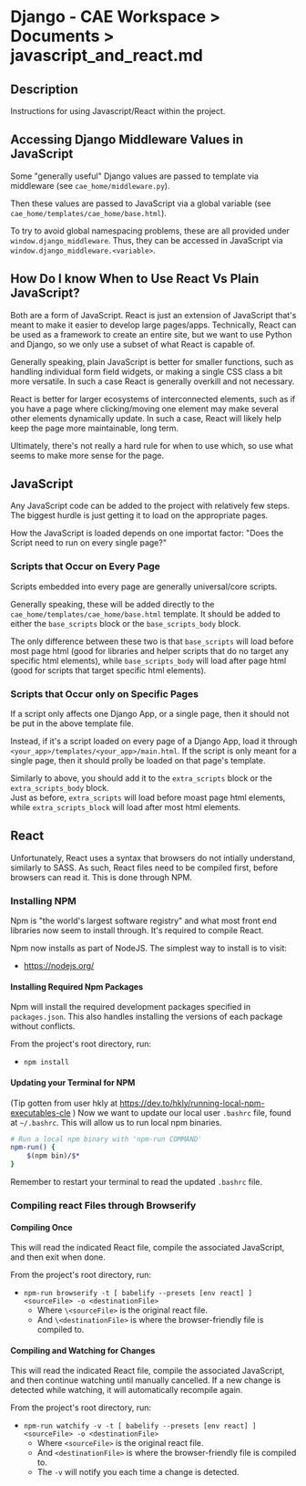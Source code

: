 # Django - CAE Workspace > Documents > javascript_and_react.md

## Description
Instructions for using Javascript/React within the project.


## Accessing Django Middleware Values in JavaScript
Some "generally useful" Django values are passed to template via middleware (see `cae_home/middleware.py`).

Then these values are passed to JavaScript via a global variable (see `cae_home/templates/cae_home/base.html`).

To try to avoid global namespacing problems, these are all provided under `window.django_middleware`. Thus, they can be
accessed in JavaScript via `window.django_middleware.<variable>`.


## How Do I know When to Use React Vs Plain JavaScript?
Both are a form of JavaScript. React is just an extension of JavaScript that's meant to make it easier to develop large
pages/apps. Technically, React can be used as a framework to create an entire site, but we want to use Python and
Django, so we only use a subset of what React is capable of.

Generally speaking, plain JavaScript is better for smaller functions, such as handling individual form field widgets,
or making a single CSS class a bit more versatile. In such a case React is generally overkill and not necessary.

React is better for larger ecosystems of interconnected elements, such as if you have a page where clicking/moving one
element may make several other elements dynamically update. In such a case, React will likely help keep the page more
maintainable, long term.

Ultimately, there's not really a hard rule for when to use which, so use what seems to make more sense for the page.


## JavaScript
Any JavaScript code can be added to the project with relatively few steps. The biggest hurdle is just getting it to load
on the appropriate pages.

How the JavaScript is loaded depends on one importat factor: "Does the Script need to run on every single page?"<br>

### Scripts that Occur on Every Page
Scripts embedded into every page are generally universal/core scripts.

Generally speaking, these will be added directly to the `cae_home/templates/cae_home/base.html` template. It should be
added to either the `base_scripts` block or the `base_scripts_body` block.

The only difference between these two is that `base_scripts` will load before most page html (good for libraries and
helper scripts that do no target any specific html elements), while `base_scripts_body` will load after page html (good for
scripts that target specific html elements).

### Scripts that Occur only on Specific Pages
If a script only affects one Django App, or a single page, then it should not be put in the above template file.

Instead, if it's a script loaded on every page of a Django App, load it through
`<your_app>/templates/<your_app>/main.html`. If the script is only meant for a single page, then it should prolly be
loaded on that page's template.

Similarly to above, you should add it to the `extra_scripts` block or the `extra_scripts_body` block.<br>
Just as before, `extra_scripts` will load before moast page html elements, while `extra_scripts_block` will load after
most html elements.


## React
Unfortunately, React uses a syntax that browsers do not intially understand, similarly to SASS. As such, React files
need to be compiled first, before browsers can read it. This is done through NPM.

### Installing NPM
Npm is "the world's largest software registry" and what most front end libraries now seem to install through. It's
required to compile React.

Npm now installs as part of NodeJS. The simplest way to install is to visit:
* https://nodejs.org/

#### Installing Required Npm Packages
Npm will install the required development packages specified in ```packages.json```. This also handles installing the
versions of each package without conflicts.

From the project's root directory, run:
* ```npm install```

#### Updating your Terminal for NPM
(Tip gotten from user hkly at https://dev.to/hkly/running-local-npm-executables-cle )
Now we want to update our local user `.bashrc` file, found at ```~/.bashrc```. This will allow us to run local npm
binaries.

```bash
# Run a local npm binary with 'npm-run COMMAND'
npm-run() {
    $(npm bin)/$*
}
```

Remember to restart your terminal to read the updated `.bashrc` file.

### Compiling react Files through Browserify
#### Compiling Once
This will read the indicated React file, compile the associated JavaScript, and then exit when done.

From the project's root directory, run:
* ```npm-run browserify -t [ babelify --presets [env react] ] <sourceFile> -o <destinationFile>```
    * Where ```\<sourceFile>``` is the original react file.
    * And ```\<destinationFile>``` is where the browser-friendly file is compiled to.

#### Compiling and Watching for Changes
This will read the indicated React file, compile the associated JavaScript, and then continue watching until manually
cancelled. If a new change is detected while watching, it will automatically recompile again.

From the project's root directory, run:
* ```npm-run watchify -v -t [ babelify --presets [env react] ] <sourceFile> -o <destinationFile>```
    * Where ```<sourceFile>``` is the original react file.
    * And ```<destinationFile>``` is where the browser-friendly file is compiled to.
    * The ```-v``` will notify you each time a change is detected.
